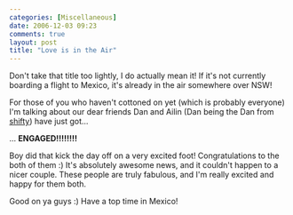 ```yaml
---
categories: [Miscellaneous]
date: 2006-12-03 09:23
comments: true
layout: post
title: "Love is in the Air"
---
```

Don't take that title too lightly, I do actually mean it! If it's not currently boarding a flight to Mexico, it's already in the air somewhere over NSW!

For those of you who haven't cottoned on yet (which is probably everyone) I'm talking about our dear friends Dan and Ailin (Dan being the Dan from <a href="http://www.shiftperception.com/blog/" title="Shifty" target="_blank">shifty</a>) have just got...

... <strong>ENGAGED!!!!!!!!</strong>

Boy did that kick the day off on a very excited foot! Congratulations to the both of them :) It's absolutely awesome news, and it couldn't happen to a nicer couple. These people are truly fabulous, and I'm really excited and happy for them both.

Good on ya guys :) Have a top time in Mexico!
